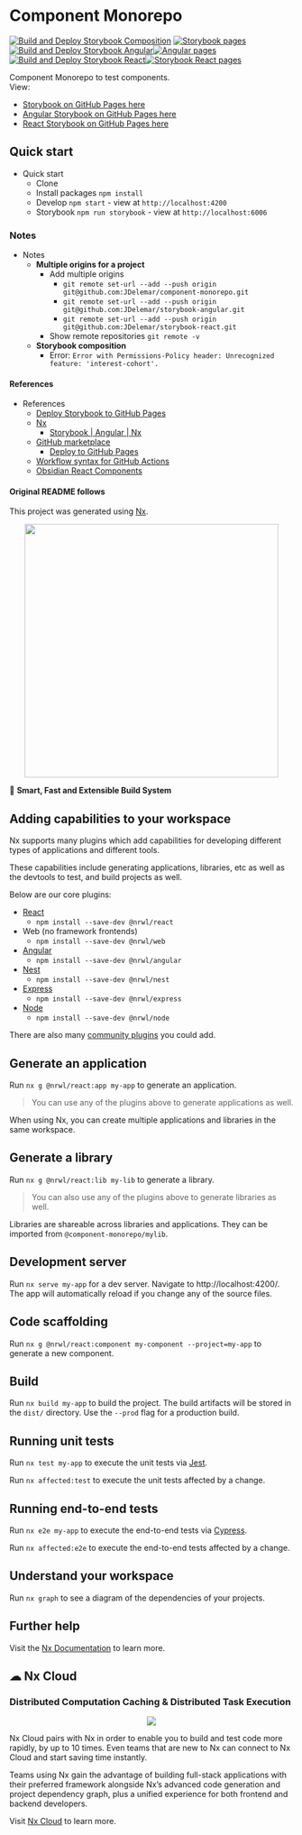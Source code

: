 # Component Monorepo

[![Build and Deploy Storybook Composition](https://github.com/JDelemar/component-monorepo/actions/workflows/storybook-composition.yml/badge.svg)](https://github.com/JDelemar/component-monorepo/actions/workflows/storybook-composition.yml)
[![Storybook pages](https://github.com/JDelemar/component-monorepo/actions/workflows/pages/pages-build-deployment/badge.svg)](https://github.com/JDelemar/component-monorepo/actions/workflows/pages/pages-build-deployment)[![Build and Deploy Storybook Angular](https://github.com/JDelemar/storybook-angular/actions/workflows/storybook.yml/badge.svg)](https://github.com/JDelemar/storybook-angular/actions/workflows/storybook.yml)[![Angular pages](https://github.com/JDelemar/storybook-angular/actions/workflows/pages/pages-build-deployment/badge.svg)](https://github.com/JDelemar/storybook-angular/actions/workflows/pages/pages-build-deployment)[![Build and Deploy Storybook React](https://github.com/JDelemar/storybook-react/actions/workflows/storybook-react.yml/badge.svg)](https://github.com/JDelemar/storybook-react/actions/workflows/storybook-react.yml)[![Storybook React pages](https://github.com/JDelemar/storybook-react/actions/workflows/pages/pages-build-deployment/badge.svg)](https://github.com/JDelemar/storybook-react/actions/workflows/pages/pages-build-deployment)

Component Monorepo to test components.  
View:

- [Storybook on GitHub Pages here](https://jdelemar.github.io/component-monorepo)
- [Angular Storybook on GitHub Pages here](https://jdelemar.github.io/storybook-angular)
- [React Storybook on GitHub Pages here](https://jdelemar.github.io/storybook-react)

## Quick start

- Quick start
  - Clone
  - Install packages `npm install`
  - Develop `npm start` - view at `http://localhost:4200`
  - Storybook `npm run storybook` - view at `http://localhost:6006`

### Notes

- Notes
  - **Multiple origins for a project**
    - Add multiple origins
      - `git remote set-url --add --push origin git@github.com:JDelemar/component-monorepo.git`
      - `git remote set-url --add --push origin git@github.com:JDelemar/storybook-angular.git`
      - `git remote set-url --add --push origin git@github.com:JDelemar/storybook-react.git`
    - Show remote repositories `git remote -v`
  - **Storybook composition**
    - Error: `Error with Permissions-Policy header: Unrecognized feature: 'interest-cohort'.`

#### References

- References
  - [Deploy Storybook to GitHub Pages](https://dev.to/kouts/deploy-storybook-to-github-pages-3bij)
  - [Nx](https://nx.dev)
    - [Storybook | Angular | Nx](https://nx.dev/storybook/overview-angular)
  - [GitHub marketplace](https://github.com/marketplace)
    - [Deploy to GitHub Pages](https://github.com/marketplace/actions/deploy-to-github-pages)
  - [Workflow syntax for GitHub Actions](https://docs.github.com/en/actions/using-workflows/workflow-syntax-for-github-actions#patterns-to-match-file-paths)
  - [Obsidian React Components](https://github.com/elias-sundqvist/obsidian-react-components)

#### Original README follows

This project was generated using [Nx](https://nx.dev).  

<p style="text-align: center;"><img src="https://raw.githubusercontent.com/nrwl/nx/master/images/nx-logo.png" width="450"></p>

🔎 **Smart, Fast and Extensible Build System**

## Adding capabilities to your workspace

Nx supports many plugins which add capabilities for developing different types of applications and different tools.

These capabilities include generating applications, libraries, etc as well as the devtools to test, and build projects as well.

Below are our core plugins:

- [React](https://reactjs.org)
  - `npm install --save-dev @nrwl/react`
- Web (no framework frontends)
  - `npm install --save-dev @nrwl/web`
- [Angular](https://angular.io)
  - `npm install --save-dev @nrwl/angular`
- [Nest](https://nestjs.com)
  - `npm install --save-dev @nrwl/nest`
- [Express](https://expressjs.com)
  - `npm install --save-dev @nrwl/express`
- [Node](https://nodejs.org)
  - `npm install --save-dev @nrwl/node`

There are also many [community plugins](https://nx.dev/community) you could add.

## Generate an application

Run `nx g @nrwl/react:app my-app` to generate an application.

> You can use any of the plugins above to generate applications as well.

When using Nx, you can create multiple applications and libraries in the same workspace.

## Generate a library

Run `nx g @nrwl/react:lib my-lib` to generate a library.

> You can also use any of the plugins above to generate libraries as well.

Libraries are shareable across libraries and applications. They can be imported from `@component-monorepo/mylib`.

## Development server

Run `nx serve my-app` for a dev server. Navigate to http://localhost:4200/. The app will automatically reload if you change any of the source files.

## Code scaffolding

Run `nx g @nrwl/react:component my-component --project=my-app` to generate a new component.

## Build

Run `nx build my-app` to build the project. The build artifacts will be stored in the `dist/` directory. Use the `--prod` flag for a production build.

## Running unit tests

Run `nx test my-app` to execute the unit tests via [Jest](https://jestjs.io).

Run `nx affected:test` to execute the unit tests affected by a change.

## Running end-to-end tests

Run `nx e2e my-app` to execute the end-to-end tests via [Cypress](https://www.cypress.io).

Run `nx affected:e2e` to execute the end-to-end tests affected by a change.

## Understand your workspace

Run `nx graph` to see a diagram of the dependencies of your projects.

## Further help

Visit the [Nx Documentation](https://nx.dev) to learn more.



## ☁ Nx Cloud

### Distributed Computation Caching & Distributed Task Execution

<p style="text-align: center;"><img src="https://raw.githubusercontent.com/nrwl/nx/master/images/nx-cloud-card.png"></p>

Nx Cloud pairs with Nx in order to enable you to build and test code more rapidly, by up to 10 times. Even teams that are new to Nx can connect to Nx Cloud and start saving time instantly.

Teams using Nx gain the advantage of building full-stack applications with their preferred framework alongside Nx’s advanced code generation and project dependency graph, plus a unified experience for both frontend and backend developers.

Visit [Nx Cloud](https://nx.app/) to learn more.
